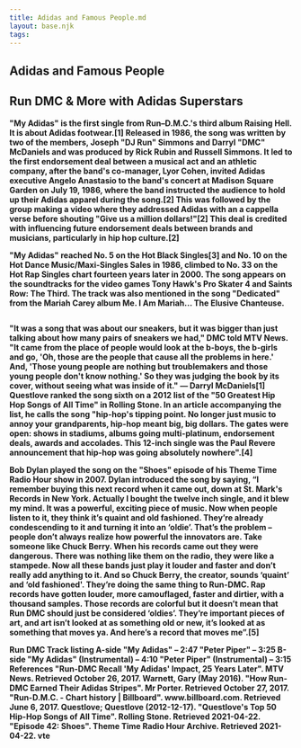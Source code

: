 ```yaml
---
title: Adidas and Famous People.md
layout: base.njk
tags:  
---
```

<!DOCTYPE html>
<html>


<div class="group">
<section>
  <h1>Adidas and Famous People</h1>
  <h2>Run DMC & More with Adidas Superstars</h2>
  <p><b>"My Adidas" is the first single from Run–D.M.C.'s third album Raising Hell. It is about Adidas footwear.[1] Released in 1986, the song was written by two of the members, Joseph "DJ Run" Simmons and Darryl "DMC" McDaniels and was produced by Rick Rubin and Russell Simmons. It led to the first endorsement deal between a musical act and an athletic company, after the band's co-manager, Lyor Cohen, invited Adidas executive Angelo Anastasio to the band's concert at Madison Square Garden on July 19, 1986, where the band instructed the audience to hold up their Adidas apparel during the song.[2] This was followed by the group making a video where they addressed Adidas with an a cappella verse before shouting "Give us a million dollars!"[2] This deal is credited with influencing future endorsement deals between brands and musicians, particularly in hip hop culture.[2]

"My Adidas" reached No. 5 on the Hot Black Singles[3] and No. 10 on the Hot Dance Music/Maxi-Singles Sales in 1986, climbed to No. 33 on the Hot Rap Singles chart fourteen years later in 2000. The song appears on the soundtracks for the video games Tony Hawk's Pro Skater 4 and Saints Row: The Third. The track was also mentioned in the song "Dedicated" from the Mariah Carey album Me. I Am Mariah... The Elusive Chanteuse.

<img src="https://place-hold.it/600" alt="">

"It was a song that was about our sneakers, but it was bigger than just talking about how many pairs of sneakers we had," DMC told MTV News. "It came from the place of people would look at the b-boys, the b-girls and go, 'Oh, those are the people that cause all the problems in here.' And, 'Those young people are nothing but troublemakers and those young people don't know nothing.' So they was judging the book by its cover, without seeing what was inside of it."
— Darryl McDaniels[1]
Questlove ranked the song sixth on a 2012 list of the "50 Greatest Hip Hop Songs of All Time" in Rolling Stone. In an article accompanying the list, he calls the song "hip-hop's tipping point. No longer just music to annoy your grandparents, hip-hop meant big, big dollars. The gates were open: shows in stadiums, albums going multi-platinum, endorsement deals, awards and accolades. This 12-inch single was the Paul Revere announcement that hip-hop was going absolutely nowhere".[4]

Bob Dylan played the song on the "Shoes" episode of his Theme Time Radio Hour show in 2007. Dylan introduced the song by saying, “I remember buying this next record when it came out, down at St. Mark's Records in New York. Actually I bought the twelve inch single, and it blew my mind. It was a powerful, exciting piece of music. Now when people listen to it, they think it’s quaint and old fashioned. They’re already condescending to it and turning it into an ‘oldie’. That’s the problem – people don’t always realize how powerful the innovators are. Take someone like Chuck Berry. When his records came out they were dangerous. There was nothing like them on the radio, they were like a stampede. Now all these bands just play it louder and faster and don’t really add anything to it. And so Chuck Berry, the creator, sounds ‘quaint’ and ‘old fashioned'. They’re doing the same thing to Run-DMC. Rap records have gotten louder, more camouflaged, faster and dirtier, with a thousand samples. Those records are colorful but it doesn’t mean that Run DMC should just be considered ‘oldies’. They’re important pieces of art, and art isn’t looked at as something old or new, it’s looked at as something that moves ya. And here’s a record that moves me”.[5]

<img src="https://place-hold.it/600" alt="">

</section>
</group>
<footer>
Run DMC Track listing
A-side
"My Adidas" – 2:47
"Peter Piper" – 3:25
B-side
"My Adidas" (Instrumental) – 4:10
"Peter Piper" (Instrumental) – 3:15
References
"Run-DMC Recall 'My Adidas' Impact, 25 Years Later". MTV News. Retrieved October 26, 2017.
Warnett, Gary (May 2016). "How Run-DMC Earned Their Adidas Stripes". Mr Porter. Retrieved October 27, 2017.
"Run-D.M.C. - Chart history | Billboard". www.billboard.com. Retrieved June 6, 2017.
Questlove; Questlove (2012-12-17). "Questlove's Top 50 Hip-Hop Songs of All Time". Rolling Stone. Retrieved 2021-04-22.
"Episode 42: Shoes". Theme Time Radio Hour Archive. Retrieved 2021-04-22.
vte

</footer>
